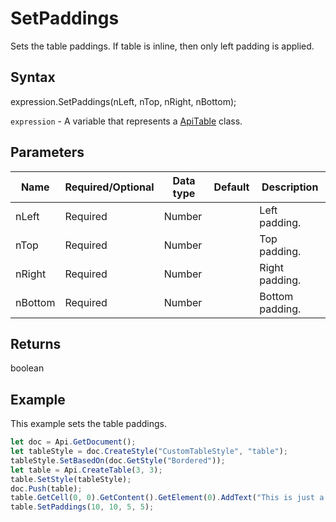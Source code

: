 # SetPaddings

Sets the table paddings.
If table is inline, then only left padding is applied.

## Syntax

expression.SetPaddings(nLeft, nTop, nRight, nBottom);

`expression` - A variable that represents a [ApiTable](../ApiTable.md) class.

## Parameters

| **Name** | **Required/Optional** | **Data type** | **Default** | **Description** |
| ------------- | ------------- | ------------- | ------------- | ------------- |
| nLeft | Required | Number |  | Left padding. |
| nTop | Required | Number |  | Top padding. |
| nRight | Required | Number |  | Right padding. |
| nBottom | Required | Number |  | Bottom padding. |

## Returns

boolean

## Example

This example sets the table paddings.

```javascript
let doc = Api.GetDocument();
let tableStyle = doc.CreateStyle("CustomTableStyle", "table");
tableStyle.SetBasedOn(doc.GetStyle("Bordered"));
let table = Api.CreateTable(3, 3);
table.SetStyle(tableStyle);
doc.Push(table);
table.GetCell(0, 0).GetContent().GetElement(0).AddText("This is just a sample text.");
table.SetPaddings(10, 10, 5, 5);
```
